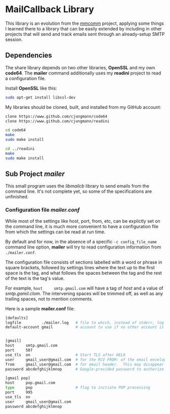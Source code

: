 # MailCallback Library

This library is an evolution from the [mmcomm](https://www.github.com/cjungmann/mmcomm.git) project,
applying some things I learned there to a library that
can be easily extended by including in other projects
that will send and track emails sent through an already-setup
SMTP session.

## Dependencies

The share library depends on two other libraries, **OpenSSL** and
my own **code64**.  The **mailer** command additionally uses my
**readini** project to read a configuration file.

Install **OpenSSL** like this:

~~~sh
sudo apt-get install libssl-dev
~~~

My libraries should be cloned, built, and installed from my
GitHub account:

~~~sh
clone https://www.github.com/cjungmann/code64
clone https://www.github.com/cjungmann/readini

cd code64
make
sudo make install

cd ../readini
make
sudo make install
~~~

## Sub Project *mailer*

This small program uses the *libmailcb* library to send
emails from the command line.  It's not complete yet, so
some of the specifications are unfinished.

### Configuration file *mailer.conf*

While most of the settings like host, port, from, etc,
can be explictly set on the command line, it is much more
convenient to have a configuration file from which the 
settings can be read at run time.

By default and for now, in the absence of a specific
`-c config_file_name` command line option, **mailer**
will try to read configuration information from `./mailer.conf`.

The configuration file consists of sections labelled
with a word or phrase in square brackets, followed by
settings lines where the text up to the first space is
the tag, and what follows the spaces between the tag
and the rest of the text is the tag's value.

For example, `host     smtp.gmail.com` will have a tag
of *host* and a value of *smtp.gamil.clom*.  The
intervening spaces will be trimmed off, as well as any
trailing spaces, not to mention comments.

Here is a sample **mailer.conf** file:

~~~sh
[defaults]
logfile         ./mailer.log   # file to which, instead of stderr, log messages should be written.
default-account gmail          # account to use if no other account is specified


[gmail]
host     smtp.gmail.com
port     587
use_tls  on                    # Start TLS after HELO
user     gmail_user@gmail.com  # for the RCV FROM: of the email envelope
from     gmail_user@gmail.com  # for email header.  This may disappear
password abcdefghijklmnop      # Google-provided password to authorize two-factor authentication.

[gmail pop]
host     pop.gmail.com
type     pop                   # flag to initiate POP processing
port     995
use_tls  on
user     gmail_user@gmail.com
password abcdefghijklmnop
~~~


